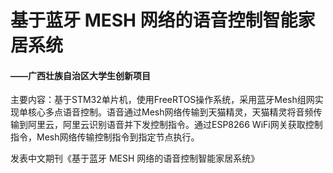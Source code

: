 # 基于蓝牙 MESH 网络的语音控制智能家居系统

#### ——广西壮族自治区大学生创新项目

主要内容：基于STM32单片机，使用FreeRTOS操作系统，采用蓝牙Mesh组网实现单核心多点语音控制。语音通过Mesh网络传输到天猫精灵，天猫精灵将音频传输到阿里云，阿里云识别语音并下发控制指令。通过ESP8266 WiFi网关获取控制指令，Mesh网络传输控制指令到指定节点执行。

发表中文期刊《基于蓝牙 MESH 网络的语音控制智能家居系统》  